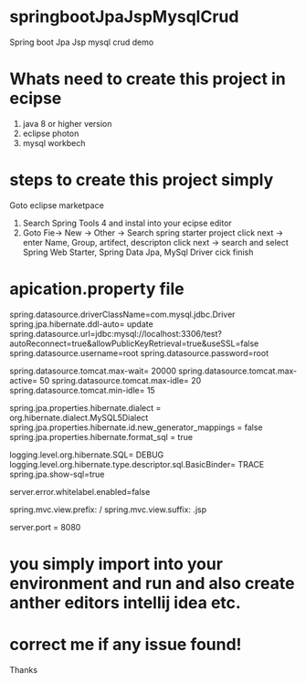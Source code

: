 # springbootJpaJspMysqlCrud
Spring boot Jpa Jsp mysql crud demo 

# Whats need to create this project in ecipse
1) java 8 or higher version
2) eclipse photon
3) mysql workbech

# steps to create this project simply
Goto  eclipse marketpace
1) Search Spring Tools 4 and instal into your ecipse editor
2) Goto Fie-> New -> Other -> Search 
  spring starter project 
  click next -> enter Name, Group, artifect, descripton
  click next -> search and select
  Spring Web Starter, Spring Data Jpa, MySql Driver
  cick finish
  
  
# apication.property file
  
spring.datasource.driverClassName=com.mysql.jdbc.Driver
spring.jpa.hibernate.ddl-auto= update
spring.datasource.url=jdbc:mysql://localhost:3306/test?autoReconnect=true&allowPublicKeyRetrieval=true&useSSL=false
spring.datasource.username=root
spring.datasource.password=root

spring.datasource.tomcat.max-wait= 20000
spring.datasource.tomcat.max-active= 50
spring.datasource.tomcat.max-idle= 20
spring.datasource.tomcat.min-idle= 15

spring.jpa.properties.hibernate.dialect = org.hibernate.dialect.MySQL5Dialect
spring.jpa.properties.hibernate.id.new_generator_mappings = false
spring.jpa.properties.hibernate.format_sql = true

logging.level.org.hibernate.SQL= DEBUG
logging.level.org.hibernate.type.descriptor.sql.BasicBinder= TRACE
spring.jpa.show-sql=true

server.error.whitelabel.enabled=false

spring.mvc.view.prefix: /
spring.mvc.view.suffix: .jsp

server.port = 8080

# you simply import into your environment and run and also create anther editors intellij idea etc.

# correct me if any issue found!
Thanks
